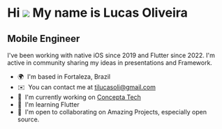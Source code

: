 <!--
**tilucasoli/tilucasoli** is a ✨ _special_ ✨ repository because its `README.md` (this file) appears on your GitHub profile.

Here are some ideas to get you started:

- 🔭 I’m currently working on ...
- 🌱 I’m currently learning ...
- 👯 I’m looking to collaborate on ...
- 🤔 I’m looking for help with ...
- 💬 Ask me about ...
- 📫 How to reach me: ...
- 😄 Pronouns: ...
- ⚡ Fun fact: ...
-->
Hi ![](https://user-images.githubusercontent.com/18350557/176309783-0785949b-9127-417c-8b55-ab5a4333674e.gif) My name is Lucas Oliveira
======================================================================================================================================

Mobile Engineer
---------------

I've been working with native iOS since 2019 and Flutter since 2022. I'm active in community sharing my ideas in presentations and Framework.

*   🌍  I'm based in Fortaleza, Brazil
*   ✉️  You can contact me at [tilucasoli@gmail.com](mailto:tilucasoli@gmail.com)
*   🚀  I'm currently working on [Concepta Tech](http://www.conceptatech.com)
*   🧠  I'm learning Flutter
*   🤝  I'm open to collaborating on Amazing Projects, especially open source.
